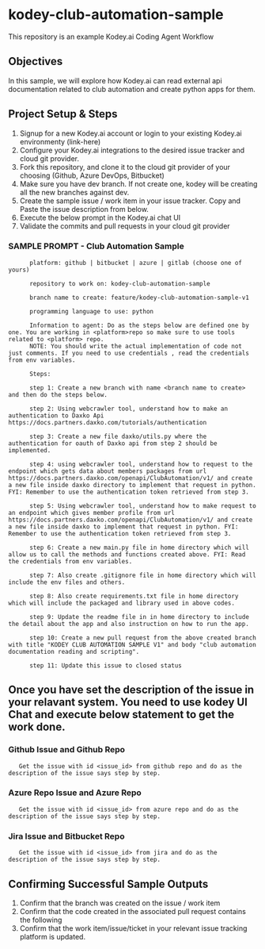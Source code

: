 
# kodey-club-automation-sample

This repository is an example Kodey.ai Coding Agent Workflow

## Objectives

In this sample, we will explore how Kodey.ai can read external api documentation related to club automation and create python apps for them.

## Project Setup & Steps 

1. Signup for a new Kodey.ai account or login to your existing Kodey.ai environmenty (link-here)
2. Configure your Kodey.ai integrations to the desired issue tracker and cloud git provider.
3. Fork this repository, and clone it to the cloud git provider of your choosing (Github, Azure DevOps, Bitbucket)
4. Make sure you have dev branch. If not create one, kodey will be creating all the new branches against dev.
5. Create the sample issue / work item in your issue tracker. Copy and Paste the issue description from below.
6. Execute the below prompt in the Kodey.ai chat UI
7. Validate the commits and pull requests in your cloud git provider

### SAMPLE PROMPT - Club Automation Sample
```
      platform: github | bitbucket | azure | gitlab (choose one of yours)

      repository to work on: kodey-club-automation-sample

      branch name to create: feature/kodey-club-automation-sample-v1

      programming language to use: python

      Information to agent: Do as the steps below are defined one by one. You are working in <platform>repo so make sure to use tools related to <platform> repo.
      NOTE: You should write the actual implementation of code not just comments. If you need to use credentials , read the credentials from env variables.

      Steps:

      step 1: Create a new branch with name <branch name to create> and then do the steps below.

      step 2: Using webcrawler tool, understand how to make an authentication to Daxko Api https://docs.partners.daxko.com/tutorials/authentication

      step 3: Create a new file daxko/utils.py where the authentication for oauth of Daxko api from step 2 should be implemented.

      step 4: using webcrawler tool, understand how to request to the endpoint which gets data about members packages from url https://docs.partners.daxko.com/openapi/ClubAutomation/v1/ and create a new file inside daxko directory to implement that request in python. FYI: Remember to use the authentication token retrieved from step 3.

      step 5: Using webcrawler tool, understand how to make request to an endpoint which gives member profile from url https://docs.partners.daxko.com/openapi/ClubAutomation/v1/ and create a new file inside daxko to implement that request in python. FYI: Remember to use the authentication token retrieved from step 3.

      step 6: Create a new main.py file in home directory which will allow us to call the methods and functions created above. FYI: Read the credentials from env variables.

      step 7: Also create .gitignore file in home directory which will include the env files and others.

      step 8: Also create requirements.txt file in home directory which will include the packaged and library used in above codes.

      step 9: Update the readme file in in home directory to include the detail about the app and also instruction on how to run the app.

      step 10: Create a new pull request from the above created branch with title "KODEY CLUB AUTOMATION SAMPLE V1" and body "club automation documentation reading and scripting".

      step 11: Update this issue to closed status
```

## Once you have set the description of the issue in your relavant system. You need to use kodey UI Chat and execute below statement to get the work done. 

### Github Issue and Github Repo
```
   Get the issue with id <issue_id> from github repo and do as the description of the issue says step by step.
```

### Azure Repo Issue and Azure Repo
```
   Get the issue with id <issue_id> from azure repo and do as the description of the issue says step by step.
```

### Jira Issue and Bitbucket Repo
```
   Get the issue with id <issue_id> from jira and do as the description of the issue says step by step.
```

## Confirming Successful Sample Outputs

1. Confirm that the branch was created on the issue / work item
2. Confirm that the code created in the associated pull request contains the following
3. Confirm that the work item/issue/ticket in your relevant issue tracking platform is updated.
